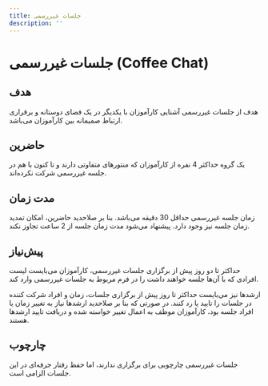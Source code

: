 ```yaml
---
title: جلسات غیررسمی
description: ''
---
```


# جلسات غیررسمی (Coffee Chat)

## هدف

هدف از جلسات غیررسمی آشنایی کارآموزان با یکدیگر در یک فضای دوستانه و برقراری ارتباط صمیمانه بین کارآموزان می‌باشد.

## حاضرین

یک گروه حداکثر 4 نفره از کارآموزان که منتورهای متفاوتی دارند و تا کنون با هم در جلسه غیررسمی شرکت نکرده‌اند.

## مدت زمان

زمان جلسه غیررسمی حداقل 30 دقیقه می‌باشد. بنا بر صلاحدید حاضرین، امکان تمدید زمان جلسه نیز وجود دارد. پیشنهاد می‌شود
مدت زمان جلسه از 2 ساعت تجاوز نکند.

## پیش‌نیاز

حداکثر تا دو روز پیش از برگزاری جلسات غیررسمی، کارآموزان می‌بایست لیست افرادی که با آن‌ها جلسه خواهند داشت را در فرم
مربوط به جلسات غیررسمی وارد کند.

ارشدها نیز می‌بایست حداکثر تا روز پیش از برگزاری جلسات، زمان و افراد شرکت کننده در جلسات را تایید یا رد کنند. در صورتی
که بنا بر
صلاحدید ارشدها نیاز به تغییر زمان یا افراد جلسه بود، کارآموزان موظف به اعمال تغییر خواسته شده و دریافت تایید ارشدها
هستند.

## چارچوب

جلسات غیررسمی چارچوبی برای برگزاری ندارند، اما حفظ رفتار جرفه‌ای در این جلسات الزامی است.
